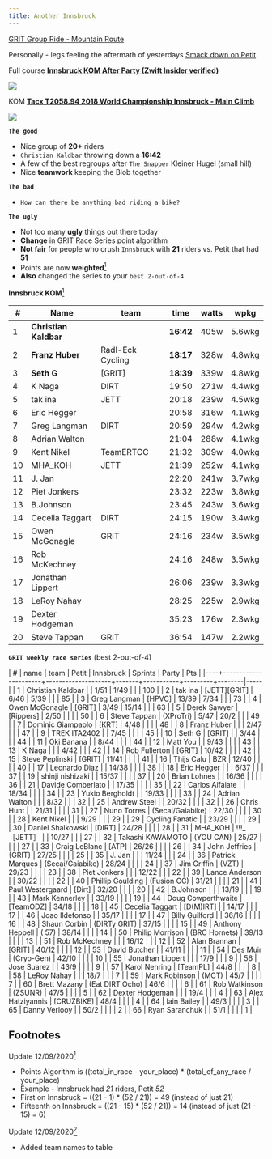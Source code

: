 ```yaml
---
title: Another Innsbruck
---
```


[GRIT Group Ride - Mountain Route](https://zwiftpower.com/events.php?zid=1319123)

Personally - legs feeling the aftermath of yesterdays [Smack down on Petit](https://mcgonago.github.io/teamgrit/2020/12/08/Smack-down-continues-on-Petit.html)

Full course **[Innsbruck KOM After Party (Zwift Insider verified)](https://www.strava.com/segments/20539949)**

![](images/Innsbruck_KOM_After_Party_Zwift_Insider_verified.png)

KOM **[Tacx T2058.94 2018 World Championship Innsbruck - Main Climb](https://www.strava.com/segments/15830123 "you ready to go sub 20:00?")**

![](images/Tacx_T2058_94_2018_World_Championship_Innsbruck_Main_Climb.png)

**`The good`**

- Nice group of **20+** riders
- `Christian Kaldbar` throwing down a **16:42**
- A few of the best regroups after `The Snapper` Kleiner Hugel (small hill)
- Nice **teamwork** keeping the Blob together

**`The bad`**

- `How can there be anything bad riding a bike?`

**`The ugly`**

- Not too many **ugly** things out there today
- **Change** in GRIT Race Series point algorithm
- **Not fair** for people who crush `Innsbruck` with **21** riders vs. Petit that had **51**
- Points are now **weighted**[<sup>1</sup>](#1)
- **Also** changed the series to your `best 2-out-of-4`
             
**Innsbruck KOM**[<sup>1</sup>](#2)

|  # | Name                  | team              |      time | watts | wpkg   |
|----|-----------------------|-------------------|-----------|-------|--------|
|  1 | **Christian Kaldbar** |                   | **16:42** | 405w  | 5.6wkg |
|  2 | **Franz Huber**       | Radl-Eck Cycling  | **18:17** | 328w  | 4.8wkg |
|  3 | **Seth G**            | [GRIT]            | **18:39** | 339w  | 4.8wkg |
|  4 | K Naga                | DIRT              |     19:50 | 271w  | 4.4wkg |
|  5 | tak ina               | JETT              |     20:18 | 239w  | 4.5wkg |
|  6 | Eric Hegger           |                   |     20:58 | 316w  | 4.1wkg |
|  7 | Greg Langman          | DIRT              |     20:59 | 294w  | 4.2wkg |
|  8 | Adrian Walton         |                   |     21:04 | 288w  | 4.1wkg |
|  9 | Kent Nikel            | TeamERTCC         |     21:32 | 309w  | 4.0wkg |
| 10 | MHA_KOH               | JETT              |     21:39 | 252w  | 4.1wkg |
| 11 | J. Jan                |                   |     22:20 | 241w  | 3.7wkg |
| 12 | Piet Jonkers          |                   |     23:32 | 223w  | 3.8wkg |
| 13 | B.Johnson             |                   |     23:45 | 243w  | 3.6wkg |
| 14 | Cecelia Taggart       | DIRT              |     24:15 | 190w  | 3.4wkg |
| 15 | Owen McGonagle        | GRIT              |     24:16 | 234w  | 3.5wkg |
| 16 | Rob McKechney         |                   |     24:16 | 248w  | 3.5wkg |
| 17 | Jonathan Lippert      |                   |     26:06 | 239w  | 3.3wkg |
| 18 | LeRoy Nahay           |                   |     28:25 | 225w  | 2.9wkg |
| 19 | Dexter Hodgeman       |                   |     35:23 | 176w  | 2.3wkg |
| 20 | Steve Tappan          | GRIT              |     36:54 | 147w  | 2.2wkg |
                                          
                                           
**`GRIT weekly race series`** (best 2-out-of-4)
                  
|  # | name                 | team               | Petit | Innsbruck | Sprints | Party  | Pts |
|----+----------------------+--------------------+-------+-----------+---------+--------|-----|
|  1 | Christian Kaldbar    |                    | 1/51  | 1/49      |         |        | 100 |
|  2 | tak ina              | [JETT][GRIT]       | 6/46  | 5/39      |         |        |  85 |
|  3 | Greg Langman         | [HPVC]             | 13/39 | 7/34      |         |        |  73 |
|  4 | Owen McGonagle       | [GRIT]             | 3/49  | 15/14     |         |        |  63 |
|  5 | Derek Sawyer         | [Rippers]          | 2/50  |           |         |        |  50 |
|  6 | Steve Tappan         | (XProTri)          | 5/47  | 20/2      |         |        |  49 |
|  7 | Dominic Giampaolo    | [KRT]              | 4/48  |           |         |        |  48 |
|  8 | Franz Huber          |                    |       | 2/47      |         |        |  47 |
|  9 | TREK ITA2402         |                    | 7/45  |           |         |        |  45 |
| 10 | Seth G               | [GRIT]             |       | 3/44      |         |        |  44 |
| 11 | Oki Banana           |                    | 8/44  |           |         |        |  44 |
| 12 | Matt You             |                    | 9/43  |           |         |        |  43 |
| 13 | K Naga               |                    |       | 4/42      |         |        |  42 |
| 14 | Rob Fullerton        | [GRIT]             | 10/42 |           |         |        |  42 |
| 15 | Steve Peplinski      | [GRIT]             | 11/41 |           |         |        |  41 |
| 16 | Thijs Calu           | BZR                | 12/40 |           |         |        |  40 |
| 17 | Leonardo Diaz        |                    | 14/38 |           |         |        |  38 |
| 18 | Eric Hegger          |                    |       | 6/37      |         |        |  37 |
| 19 | shinji nishizaki     |                    | 15/37 |           |         |        |  37 |
| 20 | Brian Lohnes         |                    | 16/36 |           |         |        |  36 |
| 21 | Davide Comberlato    |                    | 17/35 |           |         |        |  35 |
| 22 | Carlos Alfaiate      |                    | 18/34 |           |         |        |  34 |
| 23 | Yukio Bergholdt      |                    | 19/33 |           |         |        |  33 |
| 24 | Adrian Walton        |                    |       | 8/32      |         |        |  32 |
| 25 | Andrew Steel         |                    | 20/32 |           |         |        |  32 |
| 26 | Chris Hunt           |                    | 21/31 |           |         |        |  31 |
| 27 | Nuno Torres          | (Secai/Gaiabike)   | 22/30 |           |         |        |  30 |
| 28 | Kent Nikel           |                    |       | 9/29      |         |        |  29 |
| 29 | Cycling Fanatic      |                    | 23/29 |           |         |        |  29 |
| 30 | Daniel Shalkowski    | [DIRT]             | 24/28 |           |         |        |  28 |
| 31 | MHA_KOH              | !!!_［JETT］       |       | 10/27     |         |        |  27 |
| 32 | Takashi KAWAMOTO     | (YOU CAN)          | 25/27 |           |         |        |  27 |
| 33 | Craig LeBlanc        | [ATP]              | 26/26 |           |         |        |  26 |
| 34 | John Jeffries        | {GRIT}             | 27/25 |           |         |        |  25 |
| 35 | J. Jan               |                    |       | 11/24     |         |        |  24 |
| 36 | Patrick Marques      | (Secai/Gaiabike)   | 28/24 |           |         |        |  24 |
| 37 | Jim Griffin          | (VZT)              | 29/23 |           |         |        |  23 |
| 38 | Piet Jonkers         |                    |       | 12/22     |         |        |  22 |
| 39 | Lance Anderson       |                    | 30/22 |           |         |        |  22 |
| 40 | Phillip Goulding     | (Fusion CC)        | 31/21 |           |         |        |  21 |
| 41 | Paul Westergaard     | [Dirt]             | 32/20 |           |         |        |  20 |
| 42 | B.Johnson            |                    |       | 13/19     |         |        |  19 |
| 43 | Mark Kennerley       |                    | 33/19 |           |         |        |  19 |
| 44 | Doug Cowperthwaite   | [TeamODZ]          | 34/18 |           |         |        |  18 |
| 45 | Cecelia Taggart      | [D(M)IRT]          |       | 14/17     |         |        |  17 |
| 46 | Joao Ildefonso       |                    | 35/17 |           |         |        |  17 |
| 47 | Billy Guilford       |                    | 36/16 |           |         |        |  16 |
| 48 | Shaun Corbin         | (DIRTy GRIT)       | 37/15 |           |         |        |  15 |
| 49 | Anthony Heppell      | ( 57)              | 38/14 |           |         |        |  14 |
| 50 | Philip Morrison      | (BRC Hornets)      | 39/13 |           |         |        |  13 |
| 51 | Rob McKechney        |                    |       | 16/12     |         |        |  12 |
| 52 | Alan Brannan         | [GRIT]             | 40/12 |           |         |        |  12 |
| 53 | David Butcher        |                    | 41/11 |           |         |        |  11 |
| 54 | Des Muir             | (Cryo-Gen)         | 42/10 |           |         |        |  10 |
| 55 | Jonathan Lippert     |                    |       | 17/9      |         |        |   9 |
| 56 | Jose Suarez          |                    | 43/9  |           |         |        |   9 |
| 57 | Karol Nehring        | [TeamPL]           | 44/8  |           |         |        |   8 |
| 58 | LeRoy Nahay          |                    |       | 18/7      |         |        |   7 |
| 59 | Mark Robinson        | (MCT)              | 45/7  |           |         |        |   7 |
| 60 | Brett Mazany         | (Eat DIRT Ocho)    | 46/6  |           |         |        |   6 |
| 61 | Rob Watkinson        | (ZSUNR)            | 47/5  |           |         |        |   5 |
| 62 | Dexter Hodgeman      |                    |       | 19/4      |         |        |   4 |
| 63 | Alex Hatziyannis     | [CRUZBIKE]         | 48/4  |           |         |        |   4 |
| 64 | Iain Bailey          |                    | 49/3  |           |         |        |   3 |
| 65 | Danny Verlooy        |                    | 50/2  |           |         |        |   2 |
| 66 | Ryan Saranchuk       |                    | 51/1  |           |         |        |   1 | 


## **Footnotes**

Update 12/09/2020[<sup>1</sup>](#1) <a class="anchor" id="1"></a> 
- Points Algorithm is ((total_in_race - your_place) * (total_of_any_race / your_place)
- Example - Innsbruck had *21* riders, Petit *52*
- First on Innsbruck = ((21 - 1) * (52 / 21)) = 49 (instead of just 21)
- Fifteenth on Innsbruck = ((21 - 15) * (52 / 21)) = 14 (instead of just (21 - 15) = 6)

Update 12/09/2020[<sup>2</sup>](#2) <a class="anchor" id="1"></a> 
- Added team names to table
